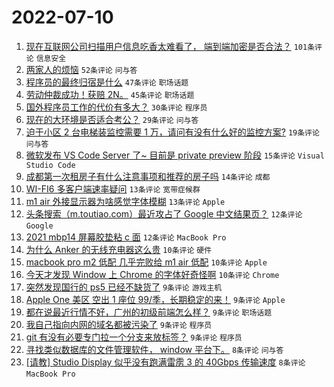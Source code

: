 # 2022-07-10

1. [现在互联网公司扫描用户信息吃香太难看了， 端到端加密是否合法？](https://www.v2ex.com/t/865227) `101条评论` `信息安全`
1. [两家人的烦恼](https://www.v2ex.com/t/865210) `52条评论` `问与答`
1. [程序员的最终归宿是什么](https://www.v2ex.com/t/865217) `47条评论` `职场话题`
1. [劳动仲裁成功！获赔 2N。](https://www.v2ex.com/t/865255) `45条评论` `职场话题`
1. [国外程序员工作的代价有多大？](https://www.v2ex.com/t/865233) `30条评论` `程序员`
1. [现在的大环境是否适合考公？](https://www.v2ex.com/t/865269) `29条评论` `问与答`
1. [迫于小区 2 台电梯装监控需要 1 万，请问有没有什么好的监控方案?](https://www.v2ex.com/t/865266) `19条评论` `问与答`
1. [微软发布 VS Code Server 了~ 目前是 private preview 阶段](https://www.v2ex.com/t/865250) `15条评论` `Visual Studio Code`
1. [成都第一次租房子有什么注意事项和推荐的房子吗](https://www.v2ex.com/t/865226) `14条评论` `成都`
1. [WI-FI6 多客户端速率疑问](https://www.v2ex.com/t/865261) `13条评论` `宽带症候群`
1. [m1 air 外接显示器为啥感觉字体模糊](https://www.v2ex.com/t/865225) `13条评论` `Apple`
1. [头条搜索（m.toutiao.com）最近攻占了 Google 中文结果页？](https://www.v2ex.com/t/865254) `12条评论` `Google`
1. [2021 mbp14 屏幕胶垫粘 c 面](https://www.v2ex.com/t/865221) `12条评论` `MacBook Pro`
1. [为什么 Anker 的无线充电器这么贵](https://www.v2ex.com/t/865248) `10条评论` `硬件`
1. [macbook pro m2 低配 几乎完败给 m1 air 低配](https://www.v2ex.com/t/865242) `10条评论` `Apple`
1. [今天才发现 Window 上 Chrome 的字体好奇怪啊](https://www.v2ex.com/t/865239) `10条评论` `Chrome`
1. [突然发现国行的 ps5 已经不缺货了](https://www.v2ex.com/t/865263) `9条评论` `游戏主机`
1. [Apple One 美区 空出 1 座位 99/季，长期稳定的来！](https://www.v2ex.com/t/865253) `9条评论` `Apple`
1. [都在说最近行情不好，广州的初级前端怎么样？](https://www.v2ex.com/t/865236) `9条评论` `职场话题`
1. [我自己指向内网的域名都被污染了](https://www.v2ex.com/t/865252) `9条评论` `程序员`
1. [git 有没有必要专门拉一个分支来放标签？](https://www.v2ex.com/t/865215) `9条评论` `程序员`
1. [寻找类似数据库的文件管理软件， window 平台下。](https://www.v2ex.com/t/865264) `8条评论` `问与答`
1. [[请教] Studio Display 似乎没有跑满雷雳 3 的 40Gbps 传输速度](https://www.v2ex.com/t/865249) `8条评论` `MacBook Pro`
